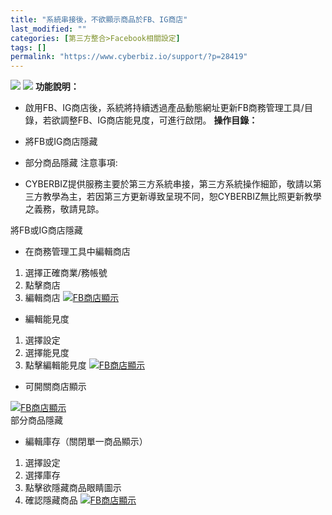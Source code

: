 ```yaml
---
title: "系統串接後，不欲顯示商品於FB、IG商店"
last_modified: ""
categories: [第三方整合>Facebook相關設定]
tags: []
permalink: "https://www.cyberbiz.io/support/?p=28419"
---
```


![](https://www.cyberbiz.io/support/wp-content/uploads/適用站別.png)
[![](https://www.cyberbiz.io/support/wp-content/uploads/台灣站.png)](https://www.cyberbiz.io/support/?page_id=2490)
**功能說明：**  

* 啟用FB、IG商店後，系統將持續透過產品動態網址更新FB商務管理工具/目錄，若欲調整FB、IG商店能見度，可進行啟閉。
**操作目錄：**

* 將FB或IG商店隱藏
* 部分商品隱藏
注意事項:  

* CYBERBIZ提供服務主要於第三方系統串接，第三方系統操作細節，敬請以第三方教學為主，若因第三方更新導致呈現不同，恕CYBERBIZ無比照更新教學之義務，敬請見諒。

將FB或IG商店隱藏

* 在商務管理工具中編輯商店


1. 選擇正確商業/務帳號
2. 點擊商店
3. 編輯商店
[![FB商店顯示](https://www.cyberbiz.io/support/wp-content/uploads/FB商店顯示1.png)](https://www.cyberbiz.io/support/wp-content/uploads/FB商店顯示1.png)  

* 編輯能見度


1. 選擇設定
2. 選擇能見度
3. 點擊編輯能見度
[![FB商店顯示](https://www.cyberbiz.io/support/wp-content/uploads/FB商店顯示2.png)](https://www.cyberbiz.io/support/wp-content/uploads/FB商店顯示2.png)  

* 可開關商店顯示

[![FB商店顯示](https://www.cyberbiz.io/support/wp-content/uploads/FB商店顯示3.png)](https://www.cyberbiz.io/support/wp-content/uploads/FB商店顯示3.png)  
部分商品隱藏

* 編輯庫存（關閉單一商品顯示）


1. 選擇設定
2. 選擇庫存
3. 點擊欲隱藏商品眼睛圖示
4. 確認隱藏商品
[![FB商店顯示](https://www.cyberbiz.io/support/wp-content/uploads/不欲顯示商品於FB、IG商店3.png)](https://www.cyberbiz.io/support/wp-content/uploads/不欲顯示商品於FB、IG商店3.png)  

